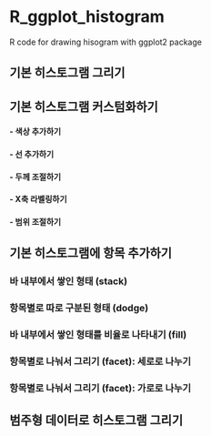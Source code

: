 # R_ggplot_histogram
R code for drawing hisogram with ggplot2 package

## 기본 히스토그램 그리기

## 기본 히스토그램 커스텀화하기
#### - 색상 추가하기 
#### - 선 추가하기 
#### - 두께 조절하기 
#### - X축 라벨링하기 
#### - 범위 조절하기 

## 기본 히스토그램에 항목 추가하기
### 바 내부에서 쌓인 형태 (stack)
### 항목별로 따로 구분된 형태 (dodge)
### 바 내부에서 쌓인 형태를 비율로 나타내기 (fill) 
### 항목별로 나눠서 그리기 (facet): 세로로 나누기
### 항목별로 나눠서 그리기 (facet): 가로로 나누기

## 범주형 데이터로 히스토그램 그리기
